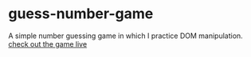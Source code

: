 # guess-number-game
A simple number guessing game in which I practice DOM manipulation.
[check out the game live](https://zonafrank.github.io/guess-number-game/)
